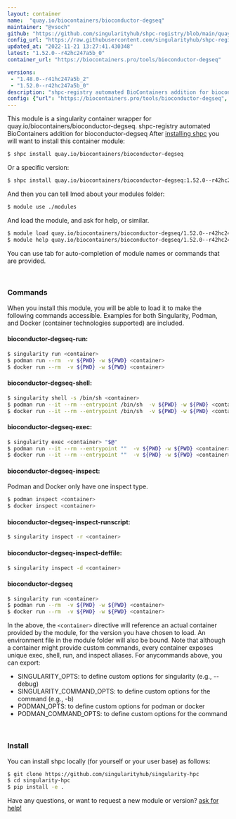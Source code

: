 ```yaml
---
layout: container
name:  "quay.io/biocontainers/bioconductor-degseq"
maintainer: "@vsoch"
github: "https://github.com/singularityhub/shpc-registry/blob/main/quay.io/biocontainers/bioconductor-degseq/container.yaml"
config_url: "https://raw.githubusercontent.com/singularityhub/shpc-registry/main/quay.io/biocontainers/bioconductor-degseq/container.yaml"
updated_at: "2022-11-21 13:27:41.430348"
latest: "1.52.0--r42hc247a5b_0"
container_url: "https://biocontainers.pro/tools/bioconductor-degseq"

versions:
 - "1.48.0--r41hc247a5b_2"
 - "1.52.0--r42hc247a5b_0"
description: "shpc-registry automated BioContainers addition for bioconductor-degseq"
config: {"url": "https://biocontainers.pro/tools/bioconductor-degseq", "maintainer": "@vsoch", "description": "shpc-registry automated BioContainers addition for bioconductor-degseq", "latest": {"1.52.0--r42hc247a5b_0": "sha256:f82812edf6a0a437934d16ce1bcf486c043892bfde606d7d828ea7021eaadfcc"}, "tags": {"1.48.0--r41hc247a5b_2": "sha256:79452c545f45628ff758b7d0ec07c8179defdf991e9b87bdd2498f2ef81606a5", "1.52.0--r42hc247a5b_0": "sha256:f82812edf6a0a437934d16ce1bcf486c043892bfde606d7d828ea7021eaadfcc"}, "docker": "quay.io/biocontainers/bioconductor-degseq"}
---
```


This module is a singularity container wrapper for quay.io/biocontainers/bioconductor-degseq.
shpc-registry automated BioContainers addition for bioconductor-degseq
After [installing shpc](#install) you will want to install this container module:


```bash
$ shpc install quay.io/biocontainers/bioconductor-degseq
```

Or a specific version:

```bash
$ shpc install quay.io/biocontainers/bioconductor-degseq:1.52.0--r42hc247a5b_0
```

And then you can tell lmod about your modules folder:

```bash
$ module use ./modules
```

And load the module, and ask for help, or similar.

```bash
$ module load quay.io/biocontainers/bioconductor-degseq/1.52.0--r42hc247a5b_0
$ module help quay.io/biocontainers/bioconductor-degseq/1.52.0--r42hc247a5b_0
```

You can use tab for auto-completion of module names or commands that are provided.

<br>

### Commands

When you install this module, you will be able to load it to make the following commands accessible.
Examples for both Singularity, Podman, and Docker (container technologies supported) are included.

#### bioconductor-degseq-run:

```bash
$ singularity run <container>
$ podman run --rm  -v ${PWD} -w ${PWD} <container>
$ docker run --rm  -v ${PWD} -w ${PWD} <container>
```

#### bioconductor-degseq-shell:

```bash
$ singularity shell -s /bin/sh <container>
$ podman run --it --rm --entrypoint /bin/sh  -v ${PWD} -w ${PWD} <container>
$ docker run --it --rm --entrypoint /bin/sh  -v ${PWD} -w ${PWD} <container>
```

#### bioconductor-degseq-exec:

```bash
$ singularity exec <container> "$@"
$ podman run --it --rm --entrypoint ""  -v ${PWD} -w ${PWD} <container> "$@"
$ docker run --it --rm --entrypoint ""  -v ${PWD} -w ${PWD} <container> "$@"
```

#### bioconductor-degseq-inspect:

Podman and Docker only have one inspect type.

```bash
$ podman inspect <container>
$ docker inspect <container>
```

#### bioconductor-degseq-inspect-runscript:

```bash
$ singularity inspect -r <container>
```

#### bioconductor-degseq-inspect-deffile:

```bash
$ singularity inspect -d <container>
```



#### bioconductor-degseq

```bash
$ singularity run <container>
$ podman run --rm  -v ${PWD} -w ${PWD} <container>
$ docker run --rm  -v ${PWD} -w ${PWD} <container>
```


In the above, the `<container>` directive will reference an actual container provided
by the module, for the version you have chosen to load. An environment file in the
module folder will also be bound. Note that although a container
might provide custom commands, every container exposes unique exec, shell, run, and
inspect aliases. For anycommands above, you can export:

 - SINGULARITY_OPTS: to define custom options for singularity (e.g., --debug)
 - SINGULARITY_COMMAND_OPTS: to define custom options for the command (e.g., -b)
 - PODMAN_OPTS: to define custom options for podman or docker
 - PODMAN_COMMAND_OPTS: to define custom options for the command

<br>

### Install

You can install shpc locally (for yourself or your user base) as follows:

```bash
$ git clone https://github.com/singularityhub/singularity-hpc
$ cd singularity-hpc
$ pip install -e .
```

Have any questions, or want to request a new module or version? [ask for help!](https://github.com/singularityhub/singularity-hpc/issues)
